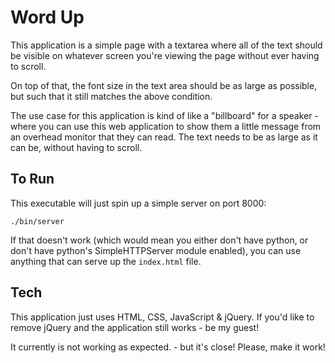 # Word Up

This application is a simple page with a textarea where all of the text should
be visible on whatever screen you're viewing the page without ever having to
scroll.

On top of that, the font size in the text area should be as large as possible,
but such that it still matches the above condition.

The use case for this application is kind of like a "billboard" for a speaker -
where you can use this web application to show them a little message from an
overhead monitor that they can read. The text needs to be as large as it can be,
without having to scroll.

## To Run

This executable will just spin up a simple server on port 8000:

```
./bin/server
```

If that doesn't work (which would mean you either don't have python, or don't
have python's SimpleHTTPServer module enabled), you can use anything that can serve
up the `index.html` file.

## Tech

This application just uses HTML, CSS, JavaScript & jQuery. If you'd like to
remove jQuery and the application still works - be my guest!

It currently is not working as expected. - but it's close! Please, make it work!

